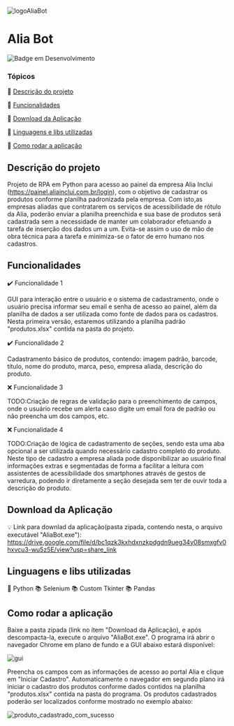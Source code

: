 ![logoAliaBot](https://user-images.githubusercontent.com/103940775/227815676-dbb162a0-87c1-4e22-9bb5-f6bbb25fcdcc.jpg)

# Alia Bot

![Badge em Desenvolvimento](http://img.shields.io/static/v1?label=STATUS&message=EM%20DESENVOLVIMENTO&color=GREEN&style=for-the-badge)

### Tópicos

🔹 [Descrição do projeto](#descrição-do-projeto)

🔹 [Funcionalidades](#funcionalidades)

🔹 [Download da Aplicação](#download-da-aplicação)

🔹 [Linguagens e libs utilizadas](#linguagens-e-libs-utilizadas)

🔹 [Como rodar a aplicação](#como-rodar-a-aplicação)

## Descrição do projeto

Projeto de RPA em Python para acesso ao painel da empresa Alia Inclui (https://painel.aliainclui.com.br/login), com o objetivo de cadastrar os produtos conforme planilha padronizada pela empresa.
Com isto,as empresas aliadas que contratarem os serviços de acessibilidade de rótulo da Alia, poderão enviar a planilha preenchida e sua base de produtos será cadastrada sem a
necessidade de manter um colaborador efetuando a tarefa de inserção dos dados um a um. Evita-se assim o uso de mão de obra técnica para a tarefa e minimiza-se o fator
de erro humano nos cadastros.

## Funcionalidades

✔️ Funcionalidade 1

GUI para interação entre o usuário e o sistema de cadastramento, onde o usuário precisa informar seu email e senha de acesso ao painel, além da planilha de dados a ser
utilizada como fonte de dados para os cadastros. Nesta primeira versão, estaremos utilizando a planilha padrão "produtos.xlsx" contida na pasta do projeto.

✔️ Funcionalidade 2

Cadastramento básico de produtos, contendo: imagem padrão, barcode, título, nome do produto, marca, peso, empresa aliada, descrição do produto.

❌ Funcionalidade 3

TODO:Criação de regras de validação para o preenchimento de campos, onde o usuário recebe um alerta caso digite um email fora de padrão ou não preencha um dos campos, etc.

❌ Funcionalidade 4

TODO:Criação de lógica de cadastramento de seções, sendo esta uma aba opcional a ser utilizada quando necessário cadastro completo do produto. Neste tipo de cadastro
a empresa aliada pode disponibilizar ao usuário final informações extras e segmentadas de forma a facilitar a leitura com assistentes de acessibilidade dos smartphones
através de gestos de varredura, podendo ir diretamente a seção desejada sem ter de ouvir toda a descrição do produto.

## Download da Aplicação

💡 Link para downlad da aplicação(pasta zipada, contendo nesta, o arquivo executável "AliaBot.exe"):
https://drive.google.com/file/d/bc1qzk3kxhdxnzkpdgdn9ueg34y08smxgfv0hxvcu3-wu5z5E/view?usp=share_link

## Linguagens e libs utilizadas

🐍 Python
📚 Selenium
📚 Custom Tkinter
📚 Pandas

## Como rodar a aplicação

Baixe a pasta zipada (link no ítem "Download da Aplicação), e após descompacta-la, execute o arquivo "AliaBot.exe". O programa irá abrir o navegador Chrome em plano de fundo
e a GUI abaixo estará disponível:

![gui](https://user-images.githubusercontent.com/103940775/227797709-f30a0eaf-b9ee-48ce-80c6-fb49f5035247.JPG)

Preencha os campos com as informações de acesso ao portal Alia e clique em "Iniciar Cadastro". Automaticamente o navegador em segundo plano irá iniciar o cadastro dos
produtos conforme dados contidos na planilha "produtos.xlsx" contida na pasta do programa.
Os produtos cadastrados poderão ser localizados conforme mostrado no exemplo abaixo:

![produto_cadastrado_com_sucesso](https://user-images.githubusercontent.com/103940775/227797860-28e22525-58ea-4b8a-854b-ac7a54b2913b.JPG)
